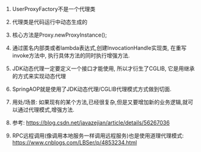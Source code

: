 1. UserProxyFactory不是一个代理类

2. 代理类是代码运行中动态生成的

3. 核心方法是Proxy.newProxyInstance();

4. 通过匿名内部类或者lambda表达式,创建InvocationHandle实现类, 在重写invoke方法中, 执行具体方法的同时执行增强方法.

5. JDK动态代理一定要定义一个接口才能使用, 所以才衍生了CGLIB, 它是用继承的方式来实现动态代理

6. SpringAOP就是使用了JDK动态代理/CGLIB代理模式方式做到切面.

7. 用处/场景: 如果现有的某个方法,已经很复杂,但是又要增加新的业务逻辑,就可以通过代理模式,增强方法.

8. 参考: https://blog.csdn.net/javazejian/article/details/56267036

9. RPC远程调用(像调用本地服务一样调用远程服务)也是使用道理代理模式: https://www.cnblogs.com/LBSer/p/4853234.html
